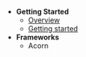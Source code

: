 - **Getting Started**
    - [Overview](README.md)
    - [Getting started](/zh-cn/快速使用.md)
- **Frameworks**
    - Acorn
       
